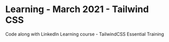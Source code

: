 # Learning - March 2021 - Tailwind CSS

Code along with LinkedIn Learning course - TailwindCSS Essential Training
